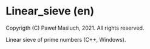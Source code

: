 # Linear_sieve (en)

Copyrigth (C) Paweł Maśluch, 2021. All rights reserved.

Linear sieve of prime numbers (C++, Windows).
